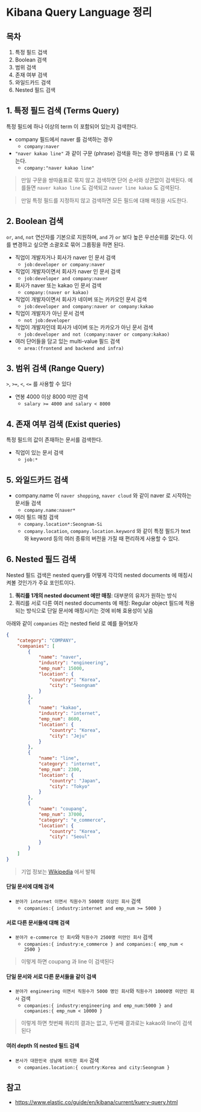 # Kibana Query Language 정리

## 목차
1. 특정 필드 겁색
2. Boolean 검색
3. 범위 검색
4. 존재 여부 검색
5. 와일드카드 검색
6. Nested 필드 검색



## 1. 특정 필드 검색 (Terms Query)
특정 필드에 하나 이상의 term 이 포함되어 있는지 검색한다.

- company 필드에서 naver 를 검색하는 경우
    - `company:naver`
- `"naver kakao line"` 과 같이 구문 (phrase) 검색을 하는 경우 쌍따옴표 (`"`) 로 묶는다.
    - `company:"naver kakao line"`

> 만일 구문을 쌍따옴표로 묶지 않고 검색하면 단어 순서와 상관없이 검색된다.
> 예를들면 `naver kakao line` 도 검색되고 `naver line kakao` 도 검색된다.

> 만일 특정 필드를 지정하지 않고 검색하면 모든 필드에 대해 매칭을 시도한다.



## 2. Boolean 검색
`or`, `and`, `not` 연산자를 기본으로 지원하며, `and` 가 `or` 보다 높은 우선순위를 갖는다.
이를 변경하고 싶으면 소괄호로 묶어 그룹핑을 하면 된다.

- 직업이 개발자거나 회사가 naver 인 문서 검색
    - `job:developer or company:naver`
- 직업이 개발자이면서 회사가 naver 인 문서 검색
    - `job:developer and company:naver`
- 회사가 naver 또는 kakao 인 문서 검색
    - `company:(naver or kakao)`
- 직업이 개발자이면서 회사가 네이버 또는 카카오인 문서 검색
    - `job:developer and company:naver or company:kakao`
- 직업이 개발자가 아닌 문서 검색
    - `not job:developer`
- 직업이 개발자인데 회사가 네이버 또는 카카오가 아닌 문서 검색
    - `job:developer and not (company:naver or company:kakao)`
- 여러 단어들을 담고 있는 multi-value 필드 검색
    - `area:(frontend and backend and infra)`



## 3. 범위 검색 (Range Query)
`>`, `>=`, `<`, `<=` 를 사용할 수 있다

- 연봉 4000 이상 8000 미만 검색
    - `salary >= 4000 and salary < 8000`



## 4. 존재 여부 검색 (Exist queries)
특정 필드의 값이 존재하는 문서를 검색한다.

- 직업이 있는 문서 검색
    - `job:*`



## 5. 와일드카드 검색
- company.name 이 `naver shopping`, `naver cloud` 와 같이 naver 로 시작하는 문서들 검색
    - `company.name:naver*`
- 여러 필드 매칭 검색
    - `company.location*:Seongnam-Si`
    - `company.location`, `company.location.keyword` 와 같이 특정 필드가 text 와 keyword 등의 여러 종류의 버전을 가질 때 편리하게 사용할 수 있다.



## 6. Nested 필드 검색
Nested 필드 검색은 nested query를 어떻게 각각의 nested documents 에 매칭시켜볼 것인가가 주요 포인트이다.

1. **쿼리를 1개의 nested document 에만 매칭**: 대부분의 유저가 원하는 방식
2. 쿼리를 서로 다른 여러 nested documents 에 매칭: Regular object 필드에 적용되는 방식으로 단일 문서에 매칭시키는 것에 비해 효용성이 낮음

아래와 같이 `companies` 라는 nested field 로 예를 들어보자

```json
{
    "category": "COMPANY",
    "companies": [
        {
            "name": "naver",
            "industry": "engineering",
            "emp_num": 15000,
            "location": {
                "country": "Korea",
                "city": "Seongnam"
            }
        },
        {
            "name": "kakao",
            "industry": "internet",
            "emp_num": 8600,
            "location": {
                "country": "Korea",
                "city": "Jeju"
            }
        },
        {
            "name": "line",
            "category": "internet",
            "emp_num": 2300,
            "location": {
                "country": "Japan",
                "city": "Tokyo"
            }
        },
        {
            "name": "coupang",
            "emp_num": 37000,
            "category": "e_commerce",
            "location": {
                "country": "Korea",
                "city": "Seoul"
            }
        }
    ]
}
```
>기업 정보는 [Wikipedia](https://en.wikipedia.org/) 에서 발췌

#### 단일 문서에 대해 검색
- `분야가 internet 이면서 직원수가 5000명 이상인 회사` 검색
    - `companies:{ industry:internet and emp_num >= 5000 }`

#### 서로 다른 문서들에 대해 검색
- `분야가 e-commerce 인 회사`와 `직원수가 2500명 미만인 회사` 검색
    - `companies:{ industry:e_commerce } and companies:{ emp_num < 2500 }`
> 이렇게 하면 coupang 과 line 이 검색된다

#### 단일 문서와 서로 다른 문서들을 같이 검색
- `분야가 engineering 이면서 직원수가 5000 명인 회사`와 `직원수가 10000명 미만인 회사` 검색
    - `companies:{ industry:engineering and emp_num:5000 } and companies:{ emp_num < 10000 }`
> 이렇게 하면 첫번째 쿼리의 결과는 없고, 두번째 결과로는 kakao와 line이 검색된다

#### 여러 depth 의 nested 필드 검색
- `본사가 대한민국 성남에 위치한 회사` 검색
    - `companies.location:{ country:Korea and city:Seongnam }`



## 참고
- https://www.elastic.co/guide/en/kibana/current/kuery-query.html



